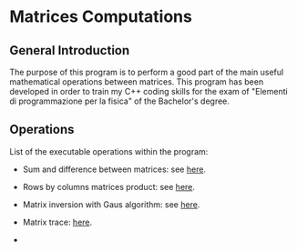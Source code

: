# Matrices Computations

## General Introduction
The purpose of this program is to perform a good part of the main useful mathematical operations between matrices. This program has been developed in order to train my C++ coding skills for the exam of "Elementi di programmazione per la fisica" of the Bachelor's degree.

## Operations

List of the executable operations within the program:

- Sum and difference between matrices: see [here](https://www.khanacademy.org/math/precalculus/x9e81a4f98389efdf:matrices/x9e81a4f98389efdf:adding-and-subtracting-matrices/a/adding-and-subtracting-matrices).

- Rows by columns matrices product: see [here](https://www.khanacademy.org/math/precalculus/x9e81a4f98389efdf:matrices/x9e81a4f98389efdf:multiplying-matrices-by-matrices/a/multiplying-matrices).

- Matrix inversion with Gaus algorithm: see [here](https://www.intmath.com/matrices-determinants/inverse-matrix-gauss-jordan-elimination.php).

- Matrix trace: [here](https://mathworld.wolfram.com/MatrixTrace.html).

- 
